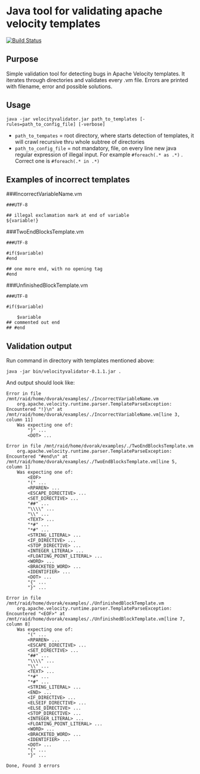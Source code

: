 Java tool for validating apache velocity templates
====================
[![Build Status](https://travis-ci.org/todvora/velocity-validator.svg?branch=master)](https://travis-ci.org/todvora/velocity-validator)

Purpose
---------------------
Simple validation tool for detecting bugs in Apache Velocity templates. It iterates through directories and validates every .vm file. Errors are printed with filename, error and possible solutions.

Usage
---------------------

    java -jar velocityvalidator.jar path_to_templates [-rules=path_to_config_file] [-verbose]


* `path_to_tempates` = root directory, where starts detection of templates, it will crawl recursive thru whole subtree of directories
* `path_to_config_file` = not mandatory, file, on every line new java regular expression of illegal input.  For example `#foreach(.* as .*)` . Correct one is `#foreach(.* in .*)`

Examples of incorrect templates
---------------------

###IncorrectVariableName.vm


    ###UTF-8
    
    ## illegal exclamation mark at end of variable
    ${variable!}
    

###TwoEndBlocksTemplate.vm

    ###UTF-8
    
    #if($variable)
    #end

    ## one more end, with no opening tag
    #end

###UnfinishedBlockTemplate.vm

    ###UTF-8
    
    #if($variable)

        $variable
    ## commented out end
    ## #end


Validation output
---------------------

Run command in directory with templates mentioned above:
    
    java -jar bin/velocityvalidator-0.1.1.jar .

And output should look like:

    Error in file /mnt/raid/home/dvorak/examples/./IncorrectVariableName.vm
        org.apache.velocity.runtime.parser.TemplateParseException: Encountered "!}\n" at /mnt/raid/home/dvorak/examples/./IncorrectVariableName.vm[line 3, column 11]
        Was expecting one of:
            "}" ...
            <DOT> ...
            
    Error in file /mnt/raid/home/dvorak/examples/./TwoEndBlocksTemplate.vm
        org.apache.velocity.runtime.parser.TemplateParseException: Encountered "#end\n" at /mnt/raid/home/dvorak/examples/./TwoEndBlocksTemplate.vm[line 5, column 1]
        Was expecting one of:
            <EOF> 
            "(" ...
            <RPAREN> ...
            <ESCAPE_DIRECTIVE> ...
            <SET_DIRECTIVE> ...
            "##" ...
            "\\\\" ...
            "\\" ...
            <TEXT> ...
            "*#" ...
            "*#" ...
            <STRING_LITERAL> ...
            <IF_DIRECTIVE> ...
            <STOP_DIRECTIVE> ...
            <INTEGER_LITERAL> ...
            <FLOATING_POINT_LITERAL> ...
            <WORD> ...
            <BRACKETED_WORD> ...
            <IDENTIFIER> ...
            <DOT> ...
            "{" ...
            "}" ...
            
    Error in file /mnt/raid/home/dvorak/examples/./UnfinishedBlockTemplate.vm
        org.apache.velocity.runtime.parser.TemplateParseException: Encountered "<EOF>" at /mnt/raid/home/dvorak/examples/./UnfinishedBlockTemplate.vm[line 7, column 8]
        Was expecting one of:
            "(" ...
            <RPAREN> ...
            <ESCAPE_DIRECTIVE> ...
            <SET_DIRECTIVE> ...
            "##" ...
            "\\\\" ...
            "\\" ...
            <TEXT> ...
            "*#" ...
            "*#" ...
            <STRING_LITERAL> ...
            <END> ...
            <IF_DIRECTIVE> ...
            <ELSEIF_DIRECTIVE> ...
            <ELSE_DIRECTIVE> ...
            <STOP_DIRECTIVE> ...
            <INTEGER_LITERAL> ...
            <FLOATING_POINT_LITERAL> ...
            <WORD> ...
            <BRACKETED_WORD> ...
            <IDENTIFIER> ...
            <DOT> ...
            "{" ...
            "}" ...
            
    Done, Found 3 errors

